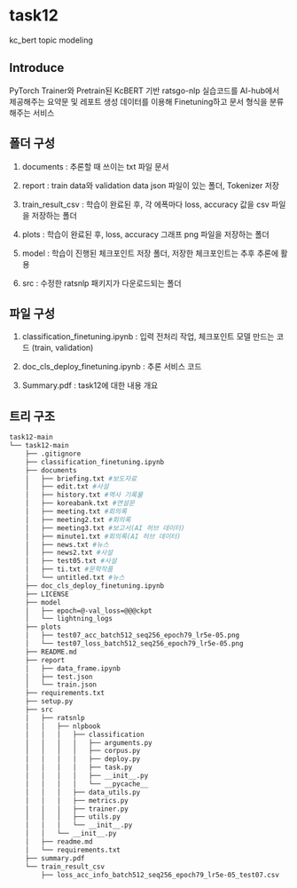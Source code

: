 # task12
kc_bert topic modeling

## Introduce

PyTorch Trainer와 Pretrain된 KcBERT 기반 ratsgo-nlp 실습코드를 AI-hub에서 제공해주는 요약문 및 레포트 생성 데이터를 이용해 Finetuning하고 문서 형식을 분류해주는 서비스

## 폴더 구성

1. documents : 추론할 때 쓰이는 txt 파일 문서

2. report : train data와 validation data json 파일이 있는 폴더, Tokenizer 저장

3. train_result_csv : 학습이 완료된 후, 각 에폭마다 loss, accuracy 값을 csv 파일을 저장하는 폴더

4. plots : 학습이 완료된 후, loss, accuracy 그래프 png 파일을 저장하는 폴더

5. model : 학습이 진행된 체크포인트 저장 폴더, 저장한 체크포인트는 추후 추론에 활용

6. src : 수정한 ratsnlp 패키지가 다운로드되는 폴더

## 파일 구성

1. classification_finetuning.ipynb : 입력 전처리 작업, 체크포인트 모델 만드는 코드 (train, validation)

2. doc_cls_deploy_finetuning.ipynb : 추론 서비스 코드

3. Summary.pdf : task12에 대한 내용 개요

## 트리 구조
```bash
task12-main
└── task12-main
    ├── .gitignore
    ├── classification_finetuning.ipynb
    ├── documents
    │   ├── briefing.txt #보도자료
    │   ├── edit.txt #사설
    │   ├── history.txt #역사 기록물
    │   ├── koreabank.txt #연설문
    │   ├── meeting.txt #회의록
    │   ├── meeting2.txt #회의록
    │   ├── meeting3.txt #보고서(AI 허브 데이터)
    │   ├── minute1.txt #회의록(AI 허브 데이터)
    │   ├── news.txt #뉴스
    │   ├── news2.txt #사설
    │   ├── test05.txt #사설
    │   ├── ti.txt #문학작품
    │   └── untitled.txt #뉴스
    ├── doc_cls_deploy_finetuning.ipynb
    ├── LICENSE
    ├── model
    │   ├── epoch=@-val_loss=@@@ckpt
    │   └── lightning_logs
    ├── plots
    │   ├── test07_acc_batch512_seq256_epoch79_lr5e-05.png
    │   └── test07_loss_batch512_seq256_epoch79_lr5e-05.png
    ├── README.md
    ├── report
    │   ├── data_frame.ipynb
    │   ├── test.json
    │   └── train.json
    ├── requirements.txt
    ├── setup.py
    ├── src
    │   ├── ratsnlp
    │   │   ├── nlpbook
    │   │   │   ├── classification
    │   │   │   │   ├── arguments.py
    │   │   │   │   ├── corpus.py
    │   │   │   │   ├── deploy.py
    │   │   │   │   ├── task.py
    │   │   │   │   ├── __init__.py
    │   │   │   │   └── __pycache__
    │   │   │   ├── data_utils.py
    │   │   │   ├── metrics.py
    │   │   │   ├── trainer.py
    │   │   │   ├── utils.py
    │   │   │   └── __init__.py
    │   │   └── __init__.py
    │   ├── readme.md
    │   └── requirements.txt
    ├── summary.pdf
    └── train_result_csv
        ├── loss_acc_info_batch512_seq256_epoch79_lr5e-05_test07.csv

```

